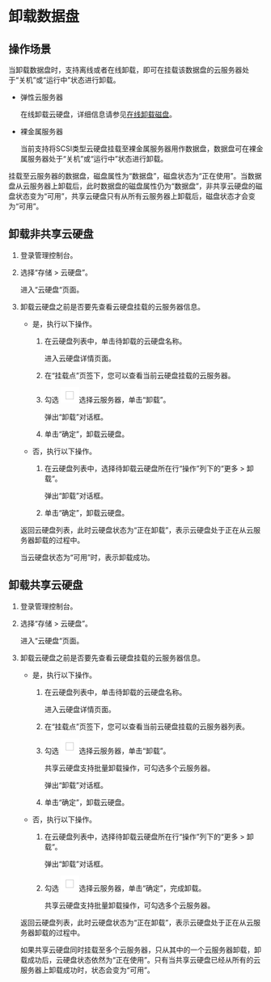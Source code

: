 # 卸载数据盘<a name="ZH-CN_TOPIC_0077656291"></a>

## 操作场景<a name="section5983609165054"></a>

当卸载数据盘时，支持离线或者在线卸载，即可在挂载该数据盘的云服务器处于“关机”或“运行中”状态进行卸载。

-   弹性云服务器

    在线卸载云硬盘，详细信息请参见[在线卸载磁盘](https://support.huaweicloud.com/usermanual-ecs/zh-cn_topic_0036046828.html)。

-   裸金属服务器

    当前支持将SCSI类型云硬盘挂载至裸金属服务器用作数据盘，数据盘可在裸金属服务器处于“关机”或“运行中”状态进行卸载。


挂载至云服务器的数据盘，磁盘属性为“数据盘”，磁盘状态为“正在使用”。当数据盘从云服务器上卸载后，此时数据盘的磁盘属性仍为“数据盘”，非共享云硬盘的磁盘状态变为“可用”，共享云硬盘只有从所有云服务器上卸载后，磁盘状态才会变为“可用”。

## 卸载非共享云硬盘<a name="section29382065152026"></a>

1.  登录管理控制台。
2.  选择“存储 \> 云硬盘”。

    进入“云硬盘“页面。

3.  卸载云硬盘之前是否要先查看云硬盘挂载的云服务器信息。

    -   是，执行以下操作。
        1.  在云硬盘列表中，单击待卸载的云硬盘名称。

            进入云硬盘详情页面。

        2.  在“挂载点”页签下，您可以查看当前云硬盘挂载的云服务器。
        3.  勾选  ![](figures/icon-square.png)选择云服务器，单击“卸载”。

            弹出“卸载”对话框。

        4.  单击“确定”，卸载云硬盘。

    -   否，执行以下操作。
        1.  在云硬盘列表中，选择待卸载云硬盘所在行“操作”列下的“更多  \>  卸载“。

            弹出“卸载”对话框。

        2.  单击“确定”，卸载云硬盘。


    返回云硬盘列表，此时云硬盘状态为“正在卸载”，表示云硬盘处于正在从云服务器卸载的过程中。

    当云硬盘状态为“可用”时，表示卸载成功。


## 卸载共享云硬盘<a name="section24629896173058"></a>

1.  登录管理控制台。
2.  选择“存储 \> 云硬盘”。

    进入“云硬盘“页面。

3.  卸载云硬盘之前是否要先查看云硬盘挂载的云服务器信息。

    -   是，执行以下操作。
        1.  在云硬盘列表中，单击待卸载的云硬盘名称。

            进入云硬盘详情页面。

        2.  在“挂载点”页签下，您可以查看当前云硬盘挂载的云服务器列表。
        3.  勾选  ![](figures/icon-square.png)选择云服务器，单击“卸载”。

            共享云硬盘支持批量卸载操作，可勾选多个云服务器。

            弹出“卸载”对话框。

        4.  单击“确定”，卸载云硬盘。

    -   否，执行以下操作。
        1.  在云硬盘列表中，选择待卸载云硬盘所在行“操作”列下的“更多  \>  卸载“。

            弹出“卸载”对话框。

        2.  勾选  ![](figures/icon-square.png)选择云服务器，单击“确定”，完成卸载。

            共享云硬盘支持批量卸载操作，可勾选多个云服务器。



    返回云硬盘列表，此时云硬盘状态为“正在卸载”，表示云硬盘处于正在从云服务器卸载的过程中。

    如果共享云硬盘同时挂载至多个云服务器，只从其中的一个云服务器卸载，卸载成功后，云硬盘状态依然为“正在使用”。只有当共享云硬盘已经从所有的云服务器上卸载成功时，状态会变为“可用”。


